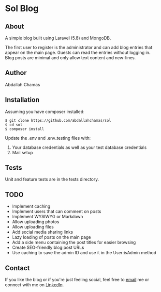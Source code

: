 # Sol Blog

## About
A simple blog built using Laravel (5.8) and MongoDB.

The first user to register is the administrator and can add blog entries that appear on the main page.
Guests can read the entries without logging in.
Blog posts are minimal and only allow text content and new-lines.

## Author
Abdallah Chamas

## Installation
Assuming you have composer installed:

    $ git clone https://github.com/abdallahchamas/sol
    $ cd sol
    $ composer install

Update the .env and .env_testing files with:
1) Your database credentials as well as your test database credentials
2) Mail setup

## Tests
Unit and feature tests are in the tests directory.

## TODO
- Implement caching
- Implement users that can comment on posts
- Implement WYSIWYG or Markdown
- Allow uploading photos
- Allow uploading files
- Add social media sharing links
- Lazy loading of posts on the main page
- Add a side menu containing the post titles for easier browsing
- Create SEO-friendly blog post URLs
- Use caching to save the admin ID and use it in the User:isAdmin method

## Contact
If you like the blog or if you're just feeling social, feel free to [email](mailto:abdallah.chamas@gmail.com) me or connect with me on [LinkedIn](https://www.linkedin.com/in/achamas).